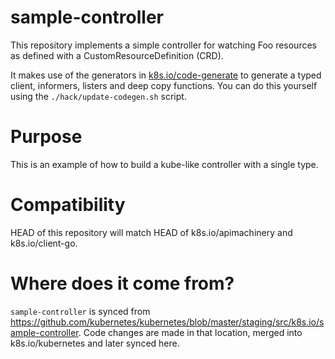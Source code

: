# sample-controller

This repository implements a simple controller for watching Foo resources as
defined with a CustomResourceDefinition (CRD).

It makes use of the generators in [k8s.io/code-generate](https://github.com/kubernetes/code-generator)
to generate a typed client, informers, listers and deep copy functions. You can
do this yourself using the `./hack/update-codegen.sh` script.

# Purpose

This is an example of how to build a kube-like controller with a single type.

# Compatibility

HEAD of this repository will match HEAD of k8s.io/apimachinery and
k8s.io/client-go.

# Where does it come from?

`sample-controller` is synced from
https://github.com/kubernetes/kubernetes/blob/master/staging/src/k8s.io/sample-controller.
Code changes are made in that location, merged into k8s.io/kubernetes and
later synced here.
